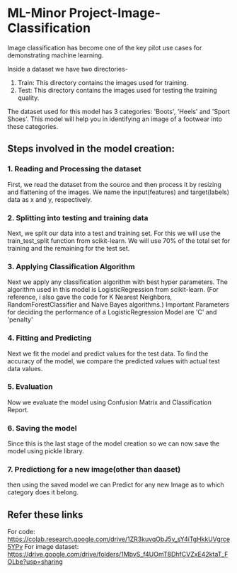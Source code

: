 # ML-Minor Project-Image-Classification

Image classification has become one of the key pilot use cases for demonstrating machine learning.

Inside a dataset we have two directories-
1. Train: This directory contains the images used for training.
2. Test: This directory contains the images used for testing the training quality.

The dataset used for this model has 3 categories: 'Boots', 'Heels' and 'Sport Shoes'.
This model will help you in identifying an image of a footwear into these categories.

## Steps involved in the model creation:
### 1. Reading and Processing the dataset
First, we read the dataset from the source and then process it by resizing and flattening of the images.
We name the input(features) and target(labels) data as x and y, respectively.

### 2. Splitting into testing and training data
Next, we split our data into a test and training set. 
For this we will use the train_test_split function from scikit-learn. 
We will use 70% of the total set for training and the remaining for the test set.

### 3. Applying Classification Algorithm
Next we apply any classification algorithm with best hyper parameters.
The algorithm used in this model is LogisticRegression from scikit-learn.
(For reference, i also gave the code for K Nearest Neighbors, RandomForestClassifier and Naive Bayes algorithms.)
Important Parameters for deciding the performance of a LogisticRegression Model are 'C' and 'penalty'

### 4. Fitting and Predicting
Next we fit the model and predict values for the test data.
To find the accuracy of the model, we compare the predicted values with actual test data values.

### 5. Evaluation
Now we evaluate the model using Confusion Matrix and Classification Report.

### 6. Saving the model
Since this is the last stage of the model creation so we can now save the model using pickle library.

### 7. Predictiong for a new image(other than daaset)
then using the saved model we can Predict for any new Image as to which category does it belong.

## Refer these links
For code: https://colab.research.google.com/drive/1ZR3kuvqObJ5v_sY4iTgHkkUVgrce5YPv
For image dataset: https://drive.google.com/drive/folders/1MbvS_f4UOmT8DhfCVZxE42ktaT_FOLbe?usp=sharing
